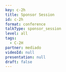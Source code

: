 ```yaml
---
key: c-2h
title: Sponsor Session
id: c-2h
format: conference
talkType: sponsor_session
level: all
tags:
  - C-2H
partner: mediado
videoId: null
presentation: null
draft: false
---
```


